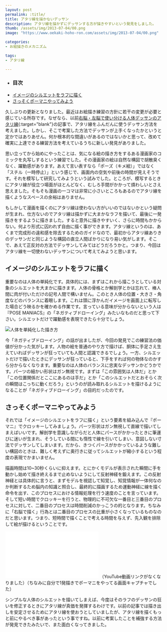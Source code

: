 ```yaml
---
layout: post
permalink: :title/
title: アタリ線を描かないデッサン
description: アタリ線を描かずにデッサンする方が描きやすいという発見をしました。
thumb: /assets/img/2013-07-04/00.png
image: "https://www.oekaki-hoho-ron.com/assets/img/2013-07-04/00.png"

categories:
- お絵描きのメカニズム

tags:
- アタリ線

---
```


- ### 目次
- [イメージのシルエットをラフに描く](#イメージのシルエットをラフに描く)
- [さっそくポーマニやってみよう](#さっそくポーマニやってみよう)


久しぶりの更新となりました。最近はお絵描き練習の方針に若干の変更が必要と感じている所存です。なぜなら、以前[右脳・左脳で使い分ける人体デッサンのアタリ線](/right-brain-and-left-brain/index.html"){:target="blank"}の記事で、アタリ線をふんだんに使うデッサン方法を考えました。しかし、そこで考案した方法でデッサンが上手くなったかというと定かではありあせん。何か根本的な間違いがあるのではないかと思って、改めて確実に上達できる練習方法を考えているうちに新しい発見がありました。

思い立ってから始めにやったことは、気になる絵の描き方をするある漫画家のコミックを丸写しするという練習でした。その漫画家の絵は自然な構図で胡散臭くなく、躍動感があります。あえて言い表すなら「ポーズ（キメ絵）」ではなく「スチル（一時停止）」という感じで、画面内の空気や前後の時間が見えそうです。それを模写して研究してみようという試みでした。ところが、模写するときにアタリ線が役立つ場面がほとんどなく、むしろ手間がかかって煩わしいとさえ思えました。そもそも漫画の一コマは非常に小さいところもあるのでアタリ線を描くようなスペースの余裕はありません。

もしかして漫画を描くのにアタリ線は使わない方がいいのではないかという疑問が生まれ、仕方ないのでアタリ線は描かずに大まかなラフを描いて、最後に一発描きをするように描きました。すると意外に描きやすいく、さらに時間もかからない。何より形式に囚われず自由に描く事ができます。アタリ線というのは、あくまで完成形の違和感を除去するためのガイドなので、最初からアタリ線ありきのデッサンだと同じような構図の直立人間ばかりになり易い気がします。そこで、あえて正反対の方法でデッサンしてみてはどうだろうかと。つまり、今回はアタリ線を一切使わないデッサンについて考えてみようと思います。

## イメージのシルエットをラフに描く

重要なのは人体の単純化です。具体的には、まずはこれから描こうとしている対象のシルエットを大まかに描きます。人体の骨格とか解剖学とかは忘れて、棒人間に肉が付いただけの記号人間で構いません。このとき人体の位置・大きさ・角度などのバランスに着眼します。これは頭に浮かんだイメージを画面上に転写した場合どう映るかを確かめる作業です。言っている意味が分からないという人は『POSE MANIACS』の「ネガティブドローイング」みたいなものだと思って下さい。シルエットだけで躍動感を表現できたら十分でしょう。

![人体を単純化した描き方](/assets/img/2013-07-04/01.png)

今「ネガティブドローイング」の話が出ましたが、今回の発見でこの練習法の価値が分かった気がします。人物の絵を普通のやり方で描けば、胴体に手足さえ生えていればデッサンが狂っていても人間と認識できるでしょう。一方、シルエットだけで描いたときにデッサンが狂っていると、下手をすれば何の物体なのかすら分からなくなります。重要なのは人体のバランスに忠実なデッサンかどうかです。パーツの細かい形状はガン無視です。まずは「この雰囲気は人体だ」とか「この位置関係だとここにあるのは手だ」とか「このシルエットだとおそらく次の瞬間はこっちに動くだろう」というのが読み取れるシルエットを描けるようになることが「ネガティブドローイング」の目的だったのです。

## さっそくポーマニやってみよう

それでは「イメージのシルエットをラフに描く」という要素を組み込んで『ポーマニ』でクロッキーしてみましょう。パーツ形状はガン無視して直線で描いてしまえばいいです。解剖学を意識しながらだと人体にパースがかかったときに筆運びに迷いが生まれ、そうしている間にも惰性で線を引いてしまい、意図しない寸法でデッサンしてしまいます。だから、きつくパースがかかっているような難しい構図のときは、難しく考えずに奥行きに従ってシルエットが縮小するという程度の表現でかまいません。

描画時間は10~30秒くらいに抑えます。とにかくモデルが表示された瞬間に手を動かし始めて描き終えるまで止めないようにして反射神経を鍛えます。この反射神経とは具体的に言うと、まずモデルを視認して知覚し、知覚情報が一体何なのか判断するため脳内の知識と照合し、最終的に描画するため運動神経に線を描く命令を出す、このプロセスにおける情報処理を行う速度のことを言っています。そして短い時間でクロッキーを行うと、物理的に不可欠な一番目と三番目のプロセスに対して、二番目のプロセスは時間削減のかっこうの的となります。ちなみに「右脳で描く」行為とは二番目のプロセスの比重が小さくなっているものなのだと思います。つまり、短時間で描くことで考える時間を与えず、先入観を排除して絵が描けるということです。

<iframe class="article-iframe" src="//www.youtube.com/embed/9BRlKJ6RPr4" frameborder="0" allowfullscreen></iframe>
（YouTube動画リンクがなくなりました）（ちなみに自分で1発描きでポーマニをやってる画面キャプチャでした）

シンプルな人体のシルエットを描いてしまえば、今度はそのラフのデッサンの狂いを修正するときにアタリ線が真価を発揮するわけです。以前の記事では描き出しを安定させるためにアタリ線を使おうとしていましたが、アタリ線を描くもっと前にやるべき事があったという事ですね。以前に考案したことを補強する方法が発見できたみたいで、また面白くなってきました。
